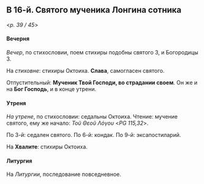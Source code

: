 
## В 16-й. Святого мученика Лонгина сотника

<*p. 39 / 45*>

#### Вечерня

*Вечер*, по стихословии, поем стихиры подобны святого 3, и Богородицы 3.

На *стиховне*: стихиры Октоиха. **Слава**, самогласен святого.

Отпустительный: **Мученик Твой Господи, во страдании своем**. 
Он же и на **Бог Господь**, и в конце утрени. 

#### Утреня

*На утрене*, по стихословии: седальны Октоиха. Чтение: мучение святого, ему же начало: 
*Τοῦ Θεοῦ Λόγου* <*PG 115,32*>. 

По 3-й: седален святого. 
По 6-й: кондак. 
По 9-й: эксапостиларий.   

На **Хвалите**: стихиры Октоиха. 

#### Литургия 

На *Литургии*, последование повседневное.
